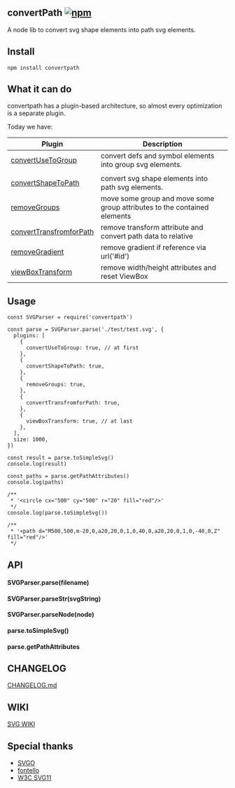 ## convertPath [![npm](https://img.shields.io/badge/npm-convertpath-green.svg?style=flat-square)](https://www.npmjs.com/package/convertpath)

A node lib to convert svg shape elements into path svg elements.

## Install

```
npm install convertpath
```

## What it can do

convertpath has a plugin-based architecture, so almost every optimization is a separate plugin.

Today we have:

| Plugin                                                                                                              | Description                                                              |
| ------------------------------------------------------------------------------------------------------------------- | ------------------------------------------------------------------------ |
| [convertUseToGroup](https://github.com/pfan123/convertpath/blob/master/lib/filter/convertUseToGroup.js)             | convert defs and symbol elements into group svg elements.                |
|                                                                                                                     |
| [convertShapeToPath](https://github.com/pfan123/convertpath/blob/master/lib/filter/convertShapeToPath.js)           | convert svg shape elements into path svg elements.                       |
| [removeGroups](https://github.com/pfan123/convertpath/blob/master/lib/filter/removeGroups.js)                       | move some group and move some group attributes to the contained elements |
| [convertTransfromforPath](https://github.com/pfan123/convertpath/blob/master/lib/filter/convertTransfromforPath.js) | remove transform attribute and convert path data to relative             |
| [removeGradient](https://github.com/pfan123/convertpath/blob/master/lib/filter/removeGradient.js)                   | remove gradient if reference via url('#id')                              |
| [viewBoxTransform](https://github.com/pfan123/convertpath/blob/master/lib/filter/viewBoxTransform.js)               | remove width/height attributes and reset ViewBox                         |

## Usage

```
const SVGParser = require('convertpath')

const parse = SVGParser.parse('./test/test.svg', {
  plugins: [
    {
      convertUseToGroup: true, // at first
    },
    {
      convertShapeToPath: true,
    },
    {
      removeGroups: true,
    },
    {
      convertTransfromforPath: true,
    },
    {
      viewBoxTransform: true, // at last
    },
  ],
  size: 1000,
})

const result = parse.toSimpleSvg()
console.log(result)

const paths = parse.getPathAttributes()
console.log(paths)

/**
 * '<circle cx="500" cy="500" r="20" fill="red"/>'
 */
console.log(parse.toSimpleSvg())

/**
 * '<path d="M500,500,m-20,0,a20,20,0,1,0,40,0,a20,20,0,1,0,-40,0,Z" fill="red"/>'
 */

```

## API

#### SVGParser.parse(filename)

#### SVGParser.parseStr(svgString)

#### SVGParser.parseNode(node)

#### parse.toSimpleSvg()

#### parse.getPathAttributes

## CHANGELOG

[CHANGELOG.md](https://github.com/convertSvg/convertPath/blob/master/CHANGELOG.md)

## WIKI

[SVG WIKI](https://github.com/convertSvg/convertPath/wiki)

## Special thanks

- [SVGO](https://github.com/svg/svgo)
- [fontello](https://github.com/fontello/svgpath)
- [W3C SVG11](https://www.w3.org/TR/SVG11/)
